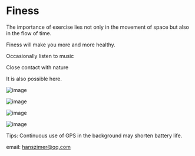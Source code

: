 # Finess


The importance of exercise lies not only in the movement of space but also in the flow of time.

Finess will make you more and more healthy.

Occasionally listen to music

Close contact with nature

It is also possible here.

![image](https://raw.githubusercontent.com/hanszimers/Finess/master/1.png)

![image](https://raw.githubusercontent.com/hanszimers/Finess/master/2.png)

![image](https://raw.githubusercontent.com/hanszimers/Finess/master/4.png)

![image](https://raw.githubusercontent.com/hanszimers/Finess/master/3.png)


Tips:
Continuous use of GPS in the background may shorten battery life.

email:
hanszimer@qq.com
